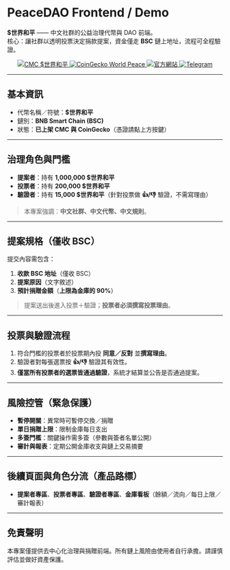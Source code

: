 # PeaceDAO Frontend / Demo

**$世界和平** —— 中文社群的公益治理代幣與 DAO 前端。  
核心：讓社群以透明投票決定捐款提案，資金僅走 **BSC** 鏈上地址，流程可全程驗證。

<p align="center">
  <a href="https://coinmarketcap.com/currencies/shijieheping/" target="_blank" rel="noopener">
    <img src="https://img.shields.io/badge/CoinMarketCap-%E4%B8%96%E7%95%8C%E5%92%8C%E5%B9%B3-blue?style=for-the-badge" alt="CMC $世界和平">
  </a>
  <a href="https://www.coingecko.com/en/coins/world-peace" target="_blank" rel="noopener">
    <img src="https://img.shields.io/badge/CoinGecko-World%20Peace-green?style=for-the-badge" alt="CoinGecko World Peace">
  </a>
  <a href="https://www.worldpeace-bnb.org/en" target="_blank" rel="noopener">
    <img src="https://img.shields.io/badge/%E5%AE%98%E7%B6%B2-WorldPeace.org-informational?style=for-the-badge" alt="官方網站">
  </a>
  <a href="https://t.me/WorldPeace_BNB/1" target="_blank" rel="noopener">
    <img src="https://img.shields.io/badge/Telegram-%40WorldPeace_BNB-26A5E4?style=for-the-badge" alt="Telegram">
  </a>
</p>

---

## 基本資訊
- 代幣名稱／符號：**$世界和平**
- 鏈別：**BNB Smart Chain (BSC)**
- 狀態：**已上架 CMC 與 CoinGecko**（憑證請點上方按鍵）

---

## 治理角色與門檻
- **提案者**：持有 **1,000,000 $世界和平**
- **投票者**：持有 **200,000 $世界和平**
- **驗證者**：持有 **15,000 $世界和平**（針對投票做 **👍/👎** 驗證，不需寫理由）

> 本專案強調：**中文社群、中文代幣、中文規則**。

---

## 提案規格（僅收 BSC）
提交內容需包含：
1. **收款 BSC 地址**（僅收 BSC）
2. **提案原因**（文字敘述）
3. **預計捐贈金額**（**上限為金庫的 90%**）

> 提案送出後進入投票＋驗證；**投票者必須撰寫投票理由**。

---

## 投票與驗證流程
1. 符合門檻的投票者於投票期內投 **同意／反對** 並**撰寫理由**。  
2. 驗證者對每張選票按 **👍/👎** 驗證其有效性。  
3. **僅當所有投票者的選票皆通過驗證**，系統才結算並公告是否通過提案。  

---

## 風險控管（緊急保護）
- **暫停開關**：異常時可暫停交換／捐贈  
- **單日捐贈上限**：限制金庫每日支出  
- **多簽門檻**：關鍵操作需多簽（參數與簽者名單公開）  
- **審計與報表**：定期公開金庫收支與鏈上交易摘要  

---

## 後續頁面與角色分流（產品路標）
- **提案者專區**、**投票者專區**、**驗證者專區**、**金庫看板**（餘額／流向／每日上限／審計報表）

---

## 免責聲明
本專案僅提供去中心化治理與捐贈前端。所有鏈上風險由使用者自行承擔。請謹慎評估並做好資產保護。
